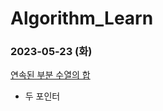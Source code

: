 # Algorithm_Learn
### 2023-05-23 (화)
[연속된 부분 수열의 합](https://school.programmers.co.kr/learn/courses/30/lessons/178870)
- 두 포인터
